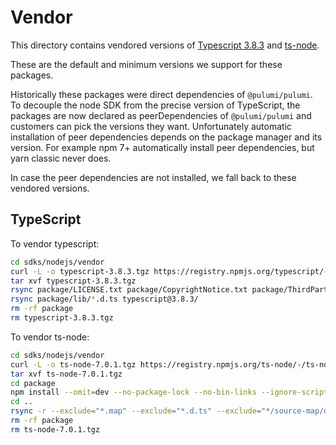 # Vendor

This directory contains vendored versions of [Typescript 3.8.3](https://github.com/microsoft/TypeScript/tree/v3.8.3) and [ts-node](https://github.com/TypeStrong/ts-node/tree/v7.0.1).

These are the default and minimum versions we support for these packages.

Historically these packages were direct dependencies of `@pulumi/pulumi`. To decouple the node SDK from the precise version of TypeScript, the packages are now declared as peerDependencies of `@pulumi/pulumi` and customers can pick the versions they want. Unfortunately automatic installation of peer dependencies depends on the package manager and its version. For example npm 7+ automatically install peer dependencies, but yarn classic never does.

In case the peer dependencies are not installed, we fall back to these vendored versions.

## TypeScript

To vendor typescript:

```bash
cd sdks/nodejs/vendor
curl -L -o typescript-3.8.3.tgz https://registry.npmjs.org/typescript/-/typescript-3.8.3.tgz
tar xvf typescript-3.8.3.tgz
rsync package/LICENSE.txt package/CopyrightNotice.txt package/ThirdPartyNoticeText.txt package/lib/typescript.js typescript@3.8.3/
rsync package/lib/*.d.ts typescript@3.8.3/
rm -rf package
rm typescript-3.8.3.tgz
```

To vendor ts-node:

```bash
cd sdks/nodejs/vendor
curl -L -o ts-node-7.0.1.tgz https://registry.npmjs.org/ts-node/-/ts-node-7.0.1.tgz
tar xvf ts-node-7.0.1.tgz
cd package
npm install --omit=dev --no-package-lock --no-bin-links --ignore-scripts
cd ..
rsync -r --exclude="*.map" --exclude="*.d.ts" --exclude="*/source-map/dist/*" package/ ts-node@7.0.1/
rm -rf package
rm ts-node-7.0.1.tgz
```
